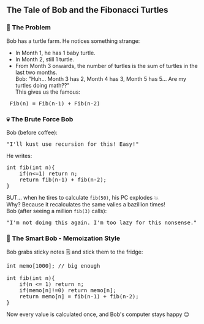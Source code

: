 ## The Tale of Bob and the Fibonacci Turtles
### 🌱  The Problem
Bob has a turtle farm. He notices something strange:
- In Month 1, he has 1 baby turtle.
- In Month 2, still 1 turtle.
- From Month 3 onwards, the number of turtles is the sum of turtles in the last two months.<br>
Bob: "Huh... Month 3 has 2, Month 4 has 3, Month 5 has 5... Are my turtles doing math??"<br>
This gives us the famous:
<pre> Fib(n) = Fib(n-1) + Fib(n-2) </pre>

### 💀 The Brute Force Bob
Bob (before coffee):
<pre>"I'll kust use recursion for this! Easy!" </pre>
He writes:
<pre>
int fib(int n){
    if(n<=1) return n;
    return fib(n-1) + fib(n-2);
}</pre>

BUT... when he tires to calculate `fib(50)`, his PC explodes 💥<br>
Why? Because it recalculates the same valies a bazillion times!<br>
Bob (after seeing a million `fib(3)` calls):
<pre>"I'm not doing this again. I'm too lazy for this nonsense."</pre>

### 🧠 The Smart Bob - Memoization Style
Bob grabs sticky notes 🗒️ and stick them to the fridge:
<pre>
int memo[1000]; // big enough

int fib(int n){
    if(n <= 1) return n;
    if(memo[n]!=0) return memo[n];
    return memo[n] = fib(n-1) + fib(n-2);
} </pre>
Now every value is calculated once, and Bob's computer stays happy 😌
